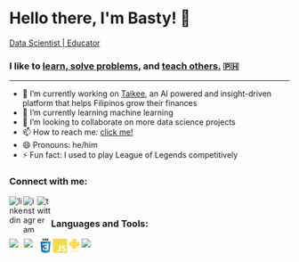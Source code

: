 <h1> Hello there, I'm Basty! 👋 </h1>
<p><u>Data Scientist | Educator</u></p>

<h3>I like to <b><u>learn, solve problems,</b></u> and <b><u>teach others.</b></u> 🇵🇭 </h3>
<p> 
<hr>

- 🔭 I’m currently working on <a href='https://www.taikee.co/'>Taikee</a>, an AI powered and insight-driven platform that helps Filipinos grow their finances
- 🌱 I’m currently learning machine learning
- 👯 I’m looking to collaborate on more data science projects
- 📫 How to reach me: <a href='mailto:sebastianmvergara.tech@gmail.com'> click me! </a>
- 😄 Pronouns: he/him
- ⚡ Fun fact: I used to play League of Legends competitively

### Connect with me:
<a href='https://www.linkedin.com/in/sebastianvergara03/'><img align="left" alt="linkedin" width="25px" src="https://cdn.jsdelivr.net/npm/simple-icons@v3/icons/linkedin.svg" /> </a>
<a href='https://www.instagram.com/mooskiiiie/'><img align="left" alt="instagram" width="25px" src="https://cdn.jsdelivr.net/npm/simple-icons@v3/icons/instagram.svg" /> </a>
<a href='https://twitter.com/sebmvergara'><img align="left" alt="twitter" width="25px" src="https://cdn.jsdelivr.net/npm/simple-icons@v3/icons/twitter.svg" /> </a>

<br>

### Languages and Tools:
<img align="left" width="26px" src="https://cdn.freebiesupply.com/logos/large/2x/visual-studio-code-logo-png-transparent.png"/>
<img align="left" width="26px" src="http://assets.stickpng.com/thumbs/5847f5bdcef1014c0b5e489c.png"/>
<img align="left" width="26px" src="https://raw.githubusercontent.com/devicons/devicon/master/icons/css3/css3-original-wordmark.svg"/>
<img align="left" width="26px" src="https://raw.githubusercontent.com/devicons/devicon/master/icons/javascript/javascript-plain.svg"/>
<img align="left" width="26px" src="https://raw.githubusercontent.com/devicons/devicon/master/icons/python/python-plain-wordmark.svg"/>
<img align="left" width="26px" src="https://download.logo.wine/logo/MySQL/MySQL-Logo.wine.png"/>
